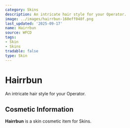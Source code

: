 ```yaml
---
category: Skins
description: An intricate hair style for your Operator.
image: ../images/hairrbun-160eff048f.png
last_updated: '2025-09-17'
name: Hairrbun
source: WFCD
tags:
- Skin
- Skins
tradable: false
type: Skin
---
```


# Hairrbun

An intricate hair style for your Operator.

## Cosmetic Information

**Hairrbun** is a skin cosmetic item for Skins.


